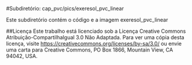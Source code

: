 #Subdiretório: cap_pvc/pics/exeresol_pvc_linear

Este subdiretório contém o código e a imagem
exeresol_pvc_linear

##Licença
Este trabalho está licenciado sob a Licença Creative Commons Atribuição-CompartilhaIgual 3.0 Não Adaptada. Para ver uma cópia desta licença, visite https://creativecommons.org/licenses/by-sa/3.0/ ou envie uma carta para Creative Commons, PO Box 1866, Mountain View, CA 94042, USA.
